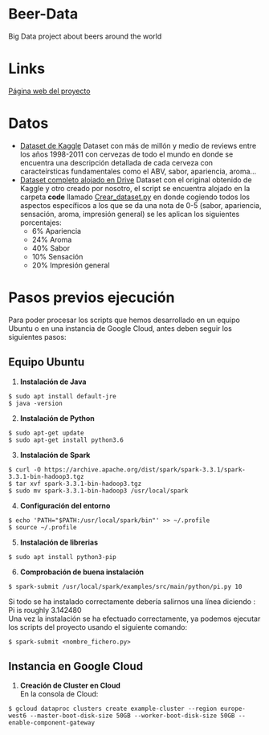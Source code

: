 # Beer-Data
Big Data project about beers around the world

# Links
[Página web del proyecto]()

# Datos
* [Dataset de Kaggle](https://www.kaggle.com/datasets/volodymyrpivoshenko/multi-aspect-beer-reviews)
Dataset con más de millón y medio de reviews entre los años 1998-2011 con cervezas de todo el mundo en donde se encuentra una descripción detallada de cada cerveza con caracteírsticas fundamentales como el ABV, sabor, apariencia, aroma...
* [Dataset completo alojado en Drive](https://drive.google.com/file/d/1vjSE_9jBK57TYwqUhIQ2zHbTSk7UfHPo/view)
Dataset con el original obtenido de Kaggle y otro creado por nosotro, el script se encuentra alojado en la carpeta **code** llamado [Crear_dataset.py](https://github.com/ROGOSE/Beer-Data/blob/main/code/Crear_dataset.py) en donde cogiendo todos los aspectos específicos a los que se da una nota de 0-5 (sabor, apariencia, sensación, aroma, impresión general) se les aplican los siguientes porcentajes:
    * 6% Apariencia
    * 24% Aroma
    * 40% Sabor
    * 10% Sensación
    * 20% Impresión general

# Pasos previos ejecución
Para poder procesar los scripts que hemos desarrollado en un equipo Ubuntu o en una instancia de Google Cloud, antes deben seguir los siguientes pasos:
## Equipo Ubuntu
1. **Instalación de Java**<br />
 ```
 $ sudo apt install default-jre
 $ java -version
 ```
2. **Instalación de Python**
```
$ sudo apt-get update
$ sudo apt-get install python3.6
```
3. **Instalación de Spark**
```
$ curl -O https://archive.apache.org/dist/spark/spark-3.3.1/spark-3.3.1-bin-hadoop3.tgz
$ tar xvf spark-3.3.1-bin-hadoop3.tgz
$ sudo mv spark-3.3.1-bin-hadoop3 /usr/local/spark
```
4. **Configuración del entorno** <br />
```
$ echo 'PATH="$PATH:/usr/local/spark/bin"' >> ~/.profile
$ source ~/.profile
```
5. **Instalación de librerias**
```
$ sudo apt install python3-pip
```
6. **Comprobación de buena instalación**
```
$ spark-submit /usr/local/spark/examples/src/main/python/pi.py 10
```
Si todo se ha instalado correctamente debería salirnos una línea diciendo : Pi is roughly 3.142480  <br />
Una vez la instalación se ha efectuado correctamente, ya podemos ejecutar los scripts del proyecto usando el siguiente comando:
```
$ spark-submit <nombre_fichero.py>
```

## Instancia en Google Cloud
1. **Creación de Cluster en Cloud**  <br />
En la consola de Cloud:
```
$ gcloud dataproc clusters create example-cluster --region europe-west6 --master-boot-disk-size 50GB --worker-boot-disk-size 50GB --enable-component-gateway
```

